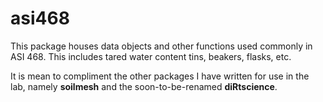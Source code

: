 
<!-- README.md is generated from README.Rmd. Please edit that file -->

# asi468

<!-- badges: start -->
<!-- badges: end -->

This package houses data objects and other functions used commonly in
ASI 468. This includes tared water content tins, beakers, flasks, etc.

It is mean to compliment the other packages I have written for use in
the lab, namely **soilmesh** and the soon-to-be-renamed **diRtscience**.
